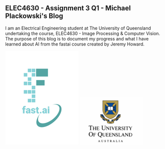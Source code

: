 ## ELEC4630 - Assignment 3 Q1 - Michael Plackowski's Blog

I am an Electrical Engineering student at The University of Queensland undertaking the course, ELEC4630 - Image Processing & Computer Vision. The purpose of this blog is to document my progress and what I have learned about AI from the fastai course created by Jeremy Howard.

![Image of fast.ai logo](images/logo.png)
<img src="images/0-uq-logo.jpg" alt="UQ's Logo" width=40% height=40% title="The University of Queensland's Logo">